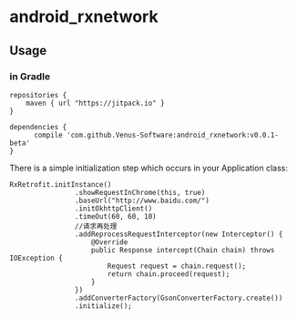 # android_rxnetwork

## Usage

### in Gradle
~~~
repositories {
    maven { url "https://jitpack.io" }
}
~~~
~~~
dependencies {
	  compile 'com.github.Venus-Software:android_rxnetwork:v0.0.1-beta'
}
~~~

There is a simple initialization step which occurs in your Application class:

~~~
RxRetrofit.initInstance()
                .showRequestInChrome(this, true)
                .baseUrl("http://www.baidu.com/")
                .initOkhttpClient()
                .timeOut(60, 60, 10)
                //请求再处理
                .addReprocessRequestInterceptor(new Interceptor() {
                    @Override
                    public Response intercept(Chain chain) throws IOException {
                        Request request = chain.request();
                        return chain.proceed(request);
                    }
                })
                .addConverterFactory(GsonConverterFactory.create())
                .initialize();
~~~
